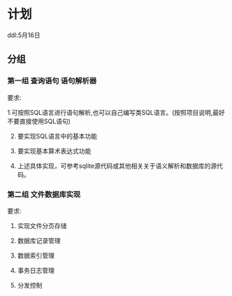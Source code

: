 # 计划

ddl:5月16日

## 分组

### 第一组 查询语句 语句解析器

要求:

1.可按照SQL语言进行语句解析,也可以自己编写类SQL语言。(按照项目说明,最好不要直接使用SQL语句)

2. 要实现SQL语言中的基本功能

3. 要实现基本算术表达式功能

4. 上述具体实现，可参考sqlite源代码或其他相关关于语义解析和数据库的源代码。

### 第二组 文件数据库实现

要求:

1. 实现文件分页存储

2. 数据库记录管理

3. 数据索引管理

4. 事务日志管理

5. 分发控制
